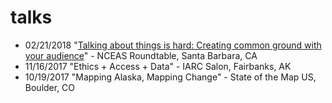 # talks
* 02/21/2018 "[Talking about things is hard: Creating common ground with your audience](https://docs.google.com/presentation/d/1l6rpvGgQ4h6AnxwQJl8BlrKowc1CcOlBb9PEfhqP0Ek/edit?usp=sharing)" - NCEAS Roundtable, Santa Barbara, CA
* 11/16/2017 "Ethics + Access + Data" - IARC Salon, Fairbanks, AK 
* 10/19/2017 "Mapping Alaska, Mapping Change" - State of the Map US, Boulder, CO 
